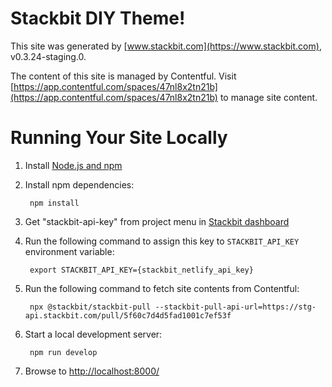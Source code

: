 # Stackbit DIY Theme!

This site was generated by [www.stackbit.com](https://www.stackbit.com), v0.3.24-staging.0.

The content of this site is managed by Contentful. Visit [https://app.contentful.com/spaces/47nl8x2tn21b](https://app.contentful.com/spaces/47nl8x2tn21b) to manage site content.

# Running Your Site Locally

1. Install [Node.js and npm](https://nodejs.org/en/)

1. Install npm dependencies:

        npm install

1. Get "stackbit-api-key" from project menu in [Stackbit dashboard](https://app.stackbit.com/dashboard)

1. Run the following command to assign this key to `STACKBIT_API_KEY` environment variable:

        export STACKBIT_API_KEY={stackbit_netlify_api_key}

1. Run the following command to fetch site contents from Contentful:

        npx @stackbit/stackbit-pull --stackbit-pull-api-url=https://stg-api.stackbit.com/pull/5f60c7d4d5fad1001c7ef53f

1. Start a local development server:

        npm run develop

1. Browse to [http://localhost:8000/](http://localhost:8000/)
